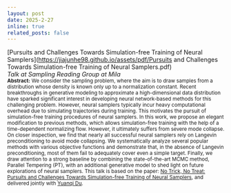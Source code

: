 ```yaml
---
layout: post
date: 2025-2-27
inline: true
related_posts: false
---
```


[Pursuits and Challenges Towards Simulation-free Training of Neural Samplers](https://jiajunhe98.github.io/assets/pdf/Pursuits and Challenges Towards Simulation-free Training of Neural Samplers.pdf)\
*Talk at Sampling Reading Group at Mila*\
<sub>**Abstract:** We consider the sampling problem, where the aim is to draw samples from a distribution whose density is known only up to a normalization constant. Recent breakthroughs in generative modeling to approximate a high-dimensional data distribution have sparked significant interest in developing neural network-based methods for this challenging problem. However, neural samplers typically incur heavy computational overhead due to simulating trajectories during training. This motivates the pursuit of simulation-free training procedures of neural samplers. In this work, we propose an elegant modification to previous methods, which allows simulation-free training with the help of a time-dependent normalizing flow. However, it ultimately suffers from severe mode collapse. On closer inspection, we find that nearly all successful neural samplers rely on Langevin preconditioning to avoid mode collapsing. We systematically analyze several popular methods with various objective functions and demonstrate that, in the absence of Langevin preconditioning, most of them fail to adequately cover even a simple target. Finally, we draw attention to a strong baseline by combining the state-of-the-art MCMC method, Parallel Tempering (PT), with an additional generative model to shed light on future explorations of neural samplers. This talk is based on the paper: [No Trick, No Treat: Pursuits and Challenges Towards Simulation-free Training of Neural Samplers](https://arxiv.org/abs/2502.06685), and delivered jointly with [Yuanqi Du](https://yuanqidu.github.io/).</sub>